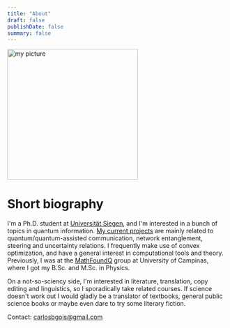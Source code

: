 ```yaml
---
title: "About"
draft: false
publishDate: false
summary: false
---
```


<img src="/my_picture.png" alt="my picture" width="300"/>

# Short biography

I'm a Ph.D. student at [Universität Siegen](https://www.physik.uni-siegen.de/tqo/), and I'm interested in a bunch of topics in quantum information. [My current projects](https://scholar.google.com/citations?user=gAc5ldUAAAAJ&hl=pt-BR&oi=ao) are mainly related to quantum/quantum-assisted communication, network entanglement, steering and uncertainty relations. I frequently make use of convex optimization, and have a general interest in computational tools and theory. Previously, I was at the [MathFoundQ](http://www.ime.unicamp.br/~mfq/) group at University of Campinas, where I got my B.Sc. and M.Sc. in Physics.

On a not-so-sciency side, I'm interested in literature, translation, copy editing and linguistics, so I sporadically take related courses. If science doesn't work out I would gladly be a translator of textbooks, general public science books or maybe even dare to try some literary fiction.

Contact: [carlosbgois@gmail.com](mailto:carlosbgois@gmail.com)